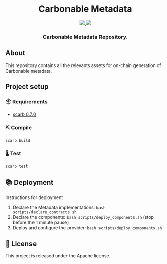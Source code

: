 <div align="center">
  <h1 align="center">Carbonable Metadata</h1>
  <p align="center">
    <a href="https://discord.gg/qqkBpmRDFE">
        <img src="https://img.shields.io/badge/Discord-6666FF?style=for-the-badge&logo=discord&logoColor=white">
    </a>
    <a href="https://twitter.com/intent/follow?screen_name=Carbonable_io">
        <img src="https://img.shields.io/badge/Twitter-1DA1F2?style=for-the-badge&logo=twitter&logoColor=white">
    </a>       
  </p>
  <h3 align="center">Carbonable Metadata Repository.</h3>
</div>

## About

This repository contains all the relevants assets for on-chain generation of Carbonable metadata.

## Project setup

### 📦 Requirements

- [scarb 0.7.0](https://docs.swmansion.com/scarb/download.html#install-via-asdf)

### ⛏️ Compile

```bash
scarb build
```

### 🌡️ Test

```bash
scarb test
```

## 📚 Deployment

Instructions for deployment

1. Declare the Metadata implementations: `bash scripts/declare_contracts.sh`
2. Declare the components: `bash scripts/deploy_components.sh` (stop before the 1 minute pause)
3. Deploy and configure the provider: `bash scripts/deploy_components.sh`

## 📄 License

This project is released under the Apache license.
